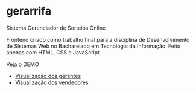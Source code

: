 # gerarrifa
Sistema Gerenciador de Sorteios Online

Frontend criado como trabalho final para a disciplina de Desenvolvimento de Sistemas Web no Bacharelado em Tecnologia da Informação. Feito apenas com HTML, CSS e JavaScript.

Veja o DEMO 
* [Visualização dos gerentes](http://uniquati.com/gerarrifa/gerente-dashboard.html)
* [Visualização dos vendedores](http://uniquati.com/gerarrifa/vendedor-dashboard.html)
